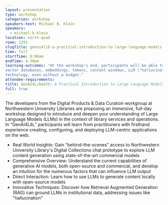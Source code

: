 ```yaml
---
layout: presentation
type: workshop
categories: workshop
speakers-text: Michael B. Klein
speakers:
  - michael-b-klein
location: north-quad
room: 2255
slugTitle: genai4lib-a-practical-introduction-to-large-language-models
time: full
startTime: 9:00am
endTime: 4:30pm
learning-outcomes: "At the workshop's end, participants will be able to answer questions about LLMs, multimodal models,
vector databases, embeddings, tokens, context windows, LLM \"hallucinations,\" and how to use this
technology, even without a budget."
attendee-requirements:
title: GenAI4Lib&#58; A Practical Introduction to Large Language Models
full: true
---
```

The developers from the Digital Products & Data Curation workgroup at Northwestern University Libraries are proposing an immersive, full-day workshop designed to introduce and deepen your understanding of Large Language Models (LLMs) in the context of library services and operations. In “GenAI4Lib,” participants will learn from practitioners with firsthand experience creating, configuring, and deploying LLM-centric applications on the web.

- Real World Insights: Gain “behind-the-scenes” access to Northwestern University Library's
Digital Collections chat prototype to explore LLM content generation using state-of-the-art
commercial models
- Comprehensive Overview: Understand the current capabilities of generative AI models,
both open-source and commercial, and develop an intuition for the numerous factors that
can influence LLM output
- Direct Interaction: Learn how to use LLMs to generate content locally with open-source
models
- Innovative Techniques: Discover how Retrieval Augmented Generation (RAG) can ground
LLMs in institutional data, addressing issues like "hallucination"
